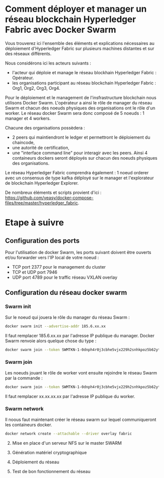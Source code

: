 # Comment déployer et manager un réseau blockchain Hyperledger Fabric avec Docker Swarm

Vous trouverez ici l'ensemble des éléments et explications nécessaires au déploiement d'Hyperledger Fabric sur plusieurs machines distantes et sur des réseaux différents. 

Nous considérons ici les acteurs suivants : 
  - l'acteur qui déploie et manage le réseau blockhain Hyperledger Fabric : Opérateur.
  - les organisations participant au réseau blockchain Hyperledger Fabric : Org1, Org2, Org3, Org4.
  
Pour le déploiement et le management de l'insfrastructure blockchain nous utilisons Docker Swarm. L'opérateur a ainsi le rôle de manager du réseau Swarm et chacun des noeuds physiques des organisations ont le rôle d'un worker. Le réseau docker Swarm sera donc composé de 5 noeuds : 1 manager et 4 workers. 

Chacune des organisations possèdera : 
  - 2 peers qui maintiendront le ledger et permettront le déploiement du chaincode,
  - une autorité de certification,
  - une "interface command line" pour interagir avec les peers.
Ainsi 4 containeurs dockers seront déployés sur chacun des noeuds physiques des organisations. 

Le réseau Hyperledger Fabric comprendra également : 1 noeud orderer avec un consensus de type kafka délployé sur le manager et l'explorateur de blockchain Hyperledger Explorer. 

De nombreux éléments et scripts provient d'ici : https://github.com/yeasy/docker-compose-files/tree/master/hyperledger_fabric. 


# Etape à suivre

## Configuration des ports 

Pour l'utilisation de docker Swarm, les ports suivant doivent être ouverts et/ou forwarder vers l'IP local de votre noeud :

- TCP port 2377  pour le management du cluster 
- TCP et UDP port 7946 
- UDP port 4789 pour le traffic réseau VXLAN overlay


## Configuration du réseau docker swarm 


### Swarm init 
Sur le noeud qui jouera le rôle du manager du réseau Swarm :

```bash
docker swarm init --advertise-addr 185.6.xx.xx
```
Il faut remplacer 185.6.xx.xx par l'adresse IP publique du manager. Docker Swarm renvoie alors quelque chose du type : 

```bash
docker swarm join --token SWMTKN-1-0dnph4r0j3cbhe5vjx229h2snhkpoz5b62yt90vr3zcd9u-c21usha26jo42xkvx8sozpmn 185.6.xxx.xxx:2377
```

### Swarm join  
Les noeuds jouant le rôle de worker vont ensuite rejoindre le réseau Swarm par la commande : 

```bash
docker swarm join --token SWMTKN-1-0dnph4r0j3cbhe5vjx229h2snhkpoz5b62yt90vr3zcd9u-c21usha26jo42xkvx8sozpmn --advertise-addr xx.xx.xx.xx 185.6.xxx.xxx:2377
```
Il faut remplacer xx.xx.xx.xx par l'adresse IP publique du worker.

### Swarm network
Il noous faut maintenant créer le réseau swarm sur lequel communiqueront les containeurs docker. 

```bash
docker network create --attachable --driver overlay fabric
```

2) Mise en place d'un serveur NFS sur le master SWARM

3) Génération matériel cryptographique

4) Déploiement du réseau

5) Test de bon fonctionnement du réseau
